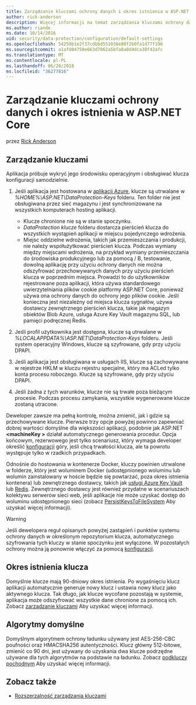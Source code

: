 ```yaml
---
title: Zarządzanie kluczami ochrony danych i okres istnienia w ASP.NET Core
author: rick-anderson
description: Więcej informacji na temat zarządzania kluczami ochrony danych i okres istnienia w ASP.NET Core.
ms.author: riande
ms.date: 10/14/2016
uid: security/data-protection/configuration/default-settings
ms.openlocfilehash: 54259b1e2f37cdbbd551038e80f2b0fa1d77f196
ms.sourcegitcommit: a1afd04758e663d7062a5bfa8a0d4dca38f42afc
ms.translationtype: MT
ms.contentlocale: pl-PL
ms.lasthandoff: 06/20/2018
ms.locfileid: "36277816"
---
```

# <a name="data-protection-key-management-and-lifetime-in-aspnet-core"></a>Zarządzanie kluczami ochrony danych i okres istnienia w ASP.NET Core

przez [Rick Anderson](https://twitter.com/RickAndMSFT)

## <a name="key-management"></a>Zarządzanie kluczami

Aplikacja próbuje wykryć jego środowisku operacyjnym i obsługiwać klucza konfiguracji samodzielnie.

1. Jeśli aplikacja jest hostowana w [aplikacji Azure](https://azure.microsoft.com/services/app-service/), klucze są utrwalane w *%HOME%\ASP.NET\DataProtection-Keys* folderu. Ten folder nie jest obsługiwana przez sieć magazynu i jest synchronizowane na wszystkich komputerach hosting aplikacji.
   * Klucze chronione nie są w stanie spoczynku.
   * *DataProtection klucze* folderu dostarcza pierścień klucza do wszystkich wystąpień aplikacji w miejscu pojedynczego wdrożenia.
   * Miejsc oddzielne wdrożenia, takich jak przemieszczania i produkcji, nie należy współużytkować pierścień klucza. Podczas wymiany między miejscami wdrożenia, na przykład wymiany przemieszczania do środowiska produkcyjnego lub za pomocą / B, testowanie, dowolną aplikację przy użyciu ochrony danych nie można odszyfrować przechowywanych danych przy użyciu pierścień klucza w poprzednim miejsca. Prowadzi to do użytkowników rejestrowane poza aplikacji, która używa standardowego uwierzytelniania plików cookie platformy ASP.NET Core, ponieważ używa ona ochrony danych do ochrony jego plików cookie. Jeśli konieczna jest niezależny od miejsca klucza sygnałów, używa dostawcy zewnętrznego pierścień klucza, takie jak magazyn obiektów Blob Azure, usługa Azure Key Vault magazynu SQL, lub pamięci podręcznej Redis.

1. Jeśli profil użytkownika jest dostępna, klucze są utrwalane w *%LOCALAPPDATA%\ASP.NET\DataProtection-Keys* folderu. Jeśli system operacyjny Windows, klucze są szyfrowane, gdy przy użyciu DPAPI.

1. Jeśli aplikacja jest obsługiwana w usługach IIS, klucze są zachowywane w rejestrze HKLM w kluczu rejestru specjalne, który ma ACLed tylko konta procesu roboczego. Klucze są szyfrowane, gdy przy użyciu DPAPI.

1. Jeśli żadna z tych warunków, klucze nie są trwałe poza bieżącym procesie. Podczas procesu zamykania, wszystkie wygenerowane klucze zostaną utracone.

Deweloper zawsze ma pełną kontrolę, można zmienić, jak i gdzie są przechowywane klucze. Pierwsze trzy opcje powyżej powinno zapewniać dobrej wartości domyślne dla większości aplikacji, podobnie jak ASP.NET  **\<machineKey >** działał automatycznego generowania procedur. Opcja końcowym, rezerwowego jest tylko scenariusz, który wymaga developer określić [konfiguracji](xref:security/data-protection/configuration/overview) góry, jeśli chcą trwałości klucza, ale ta powrotu występuje tylko w rzadkich przypadkach.

Odnośnie do hostowania w kontenerze Docker, kluczy powinien utrwalone w folderze, który jest woluminem Docker (udostępnionego woluminu lub wolumin zainstalowany w hoście będzie się powtarzać, poza okres istnienia kontenera) lub zewnętrznego dostawcy, takich jak [usługi Azure Key Vault](https://azure.microsoft.com/services/key-vault/) lub [Redis](https://redis.io/). Zewnętrznego dostawcy jest również przydatne w scenariuszach kolektywu serwerów sieci web, jeśli aplikacje nie może uzyskać dostęp do woluminu udostępnionego sieci (zobacz [PersistKeysToFileSystem](xref:security/data-protection/configuration/overview#persistkeystofilesystem) Aby uzyskać więcej informacji).

> [!WARNING]
> Jeśli dewelopera reguł opisanych powyżej zastąpień i punktów systemu ochrony danych w określonym repozytorium klucza, automatycznego szyfrowania tych kluczy w stanie spoczynku jest wyłączone. W pozostałych ochrony można ją ponownie włączyć za pomocą [konfiguracji](xref:security/data-protection/configuration/overview).

## <a name="key-lifetime"></a>Okres istnienia klucza

Domyślnie klucze mają 90-dniowy okres istnienia. Po wygaśnięciu klucz aplikacji automatycznie generuje nowy klucz i ustawia nowy klucz jako aktywnego klucza. Tak długo, jak klucze wycofane pozostają w systemie, aplikacja może odszyfrować wszystkie dane chronione za pomocą ich. Zobacz [zarządzanie kluczami](xref:security/data-protection/implementation/key-management#key-expiration-and-rolling) Aby uzyskać więcej informacji.

## <a name="default-algorithms"></a>Algorytmy domyślne

Domyślnym algorytmem ochrony ładunku używany jest AES-256-CBC poufności oraz HMACSHA256 autentyczności. Klucz główny 512-bitowe, zmienić co 90 dni, jest używany do uzyskania dwa klucze podrzędne używane dla tych algorytmów na podstawie na ładunku. Zobacz [podkluczy pochodnym](xref:security/data-protection/implementation/subkeyderivation#additional-authenticated-data-and-subkey-derivation) Aby uzyskać więcej informacji.

## <a name="see-also"></a>Zobacz także

* [Rozszerzalność zarządzania kluczami](xref:security/data-protection/extensibility/key-management)
